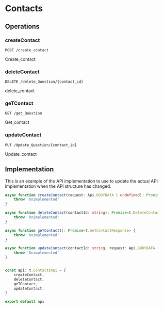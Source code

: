 # Contacts

## Operations

### createContact

```http
POST /create_contact
```

Create_contact

### deleteContact

```http
DELETE /delete_Question/{contact_id}
```

delete_contact

### geTContact

```http
GET /get_Question
```

Get_contact

### updateContact

```http
PUT /Update_Question/{contact_id}
```

Update_contact

## Implementation

This is an example of the API implementation to use to update the actual API implementation
when the API structure has changed.

```typescript
async function createContact(request: Api.BODYDATA | undefined): Promise<t.CreateContactResponse> {
	throw 'Unimplemented'
}

async function deleteContact(contactId: string): Promise<t.DeleteContactResponse> {
	throw 'Unimplemented'
}

async function geTContact(): Promise<t.GeTContactResponse> {
	throw 'Unimplemented'
}

async function updateContact(contactId: string, request: Api.BODYDATA | undefined): Promise<t.UpdateContactResponse> {
	throw 'Unimplemented'
}


const api: t.ContactsApi = {
	createContact,
	deleteContact,
	geTContact,
	updateContact,
}

export default api
```
